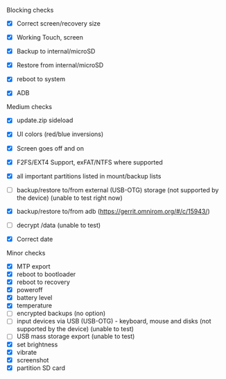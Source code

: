 Blocking checks
- [X] Correct screen/recovery size
- [X] Working Touch, screen
- [X] Backup to internal/microSD
- [X] Restore from internal/microSD
- [X] reboot to system
- [X] ADB


Medium checks
- [X] update.zip sideload
- [X] UI colors (red/blue inversions)
- [X] Screen goes off and on
- [X] F2FS/EXT4 Support, exFAT/NTFS where supported
- [X] all important partitions listed in mount/backup lists
- [ ] backup/restore to/from external (USB-OTG) storage (not supported by the device) (unable to test right now)
- [X] backup/restore to/from adb (https://gerrit.omnirom.org/#/c/15943/)
- [ ] decrypt /data (unable to test)
- [X] Correct date



Minor checks
- [X] MTP export
- [X] reboot to bootloader
- [X] reboot to recovery
- [X] poweroff
- [X] battery level
- [X] temperature
- [ ] encrypted backups (no option)
- [ ] input devices via USB (USB-OTG) - keyboard, mouse and disks (not supported by the device) (unable to test)
- [ ] USB mass storage export (unable to test)
- [X] set brightness
- [X] vibrate
- [X] screenshot
- [X] partition SD card
